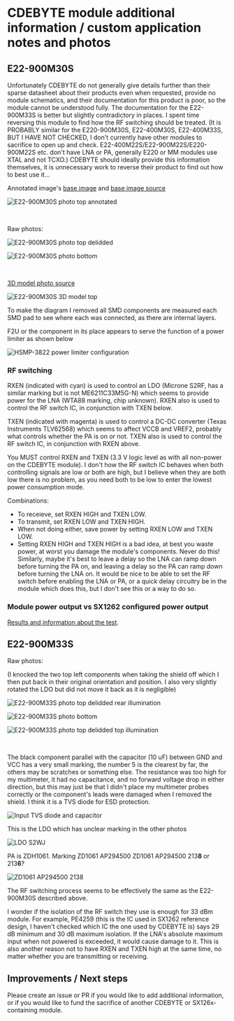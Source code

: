 # CDEBYTE module additional information / custom application notes and photos

## E22-900M30S

Unfortunately CDEBYTE do not generally give details further than their sparse datasheet about their products even when requested, provide no module schematics, and their documentation for this product is poor, so the module cannot be understood fully. The documentation for the E22-900M33S is better but slightly contradictory in places. I spent time reversing this module to find how the RF switching should be treated. (It is PROBABLY similar for the E220-900M30S, E22-400M30S, E22-400M33S, BUT I HAVE NOT CHECKED, I don't currently have other modules to sacrifice to open up and check. E22-400M22S/E22-900M22S/E220-900M22S etc. don't have LNA or PA, generally E220 or MM modules use XTAL and not TCXO.) CDEBYTE should ideally provide this information themselves, it is unnecessary work to reverse their product to find out how to best use it...

Annotated image's [base image](https://user-images.githubusercontent.com/33201069/71768016-9e781800-2ecf-11ea-9d92-2d0c7f4ba9db.png) and [base image source](https://github.com/faydr/QMesh/issues/1#issuecomment-570796411)

![E22-900M30S photo top annotated](https://github.com/S5NC/CDEBYTE_Modules/assets/145265251/230e4d15-2500-4be6-bec5-a7c40f95e423)

<br>

Raw photos:

![E22-900M30S photo top delidded](https://github.com/S5NC/CDEBYTE_Modules/assets/145265251/cd312362-7e01-43c3-bce8-4b0544264d99)

![E22-900M30S photo bottom](https://github.com/S5NC/CDEBYTE_Modules/assets/145265251/dc9b09b3-fb54-44f6-ac13-8a01dff959ef)


<br>

[3D model photo source](https://ebyteiot.com/cdn/shop/files/E22_900M30S_10.png)

![E22-900M30S 3D model top](https://github.com/S5NC/CDEBYTE_Modules/assets/145265251/baa9dd1a-3d36-45f6-a791-8b8562e43813)

To make the diagram I removed all SMD components are measured each SMD pad to see where each was connected, as there are internal layers.

F2U or the component in its place appears to serve the function of a power limiter as shown below

![HSMP-3822 power limiter configuration](https://github.com/S5NC/CDEBYTE_Modules/assets/145265251/22a70c9c-92bb-4f72-bbdb-2522dd9bb022)

### RF switching

RXEN (indicated with cyan) is used to control an LDO (Microne S2RF, has a similar marking but is not ME6211C33M5G-N) which seems to provide power for the LNA (WTA88 marking, chip unknown). RXEN also is used to control the RF switch IC, in conjunction with TXEN below.

TXEN (indicated with magenta) is used to control a DC-DC converter (Texas Instruments TLV62568) which seems to affect VCCB and VREF2, probably what controls whether the PA is on or not. TXEN also is used to control the RF switch IC, in conjunction with RXEN above.

You MUST control RXEN and TXEN (3.3 V logic level as with all non-power on the CDEBYTE module). I don't how the RF switch IC behaves when both controlling signals are low or both are high, but I believe when they are both low there is no problem, as you need both to be low to enter the lowest power consumption mode.

Combinations:
- To receieve, set RXEN HIGH and TXEN LOW.
- To transmit, set RXEN LOW and TXEN HIGH.
- When not doing either, save power by setting RXEN LOW and TXEN LOW.
- Setting RXEN HIGH and TXEN HIGH is a bad idea, at best you waste power, at worst you damage the module's components. Never do this! Similarly, maybe it's best to leave a delay so the LNA can ramp down before turning the PA on, and leaving a delay so the PA can ramp down before turning the LNA on. It would be nice to be able to set the RF switch before enabling the LNA or PA, or a quick delay circuitry be in the module which does this, but I don't see this or a way to do so.

### Module power output vs SX1262 configured power output

[Results and information about the test](E22-900M30S%20power%20output%20testing.txt).

## E22-900M33S

Raw photos:

(I knocked the two top left components when taking the shield off which I then put back in their original orientation and position. I also very slightly rotated the LDO but did not move it back as it is negligible) 

![E22-900M33S photo top delidded rear illumination](https://github.com/S5NC/CDEBYTE_Modules/assets/145265251/8fe10d7c-f471-4f48-aadc-c848f178b2fc)

![E22-900M33S photo bottom](https://github.com/S5NC/CDEBYTE_Modules/assets/145265251/634d9d97-510e-4f04-a75a-a12315e84147)

![E22-900M33S photo top delidded top illumination](https://github.com/S5NC/CDEBYTE_Modules/assets/145265251/74910cef-1514-4055-ac13-488eea2cfde1)

<br>

The black component parallel with the capacitor (10 uF) between GND and VCC has a very small marking, the number 5 is the clearest by far, the others may be scratches or something else. The resistance was too high for my multimeter, it had no capacitance, and no forward voltage drop in either direction, but this may just be that I didn't place my multimeter probes correctly or the component's leads were damaged when I removed the shield. I think it is a TVS diode for ESD protection.

![Input TVS diode and capacitor](https://github.com/S5NC/CDEBYTE_Modules/assets/145265251/3ff66040-a5be-4cbc-959d-14e82f0394a7)

This is the LDO which has unclear marking in the other photos

![LDO S2WJ](https://github.com/S5NC/CDEBYTE_Modules/assets/145265251/a3afb698-8927-4625-8f99-81271d663c54)

PA is ZDH1061. Marking ZD1061 AP294500 ZD1061 AP294500 213**8** or 213**6**?

![ZD1061 AP294500 2138](https://github.com/S5NC/CDEBYTE_Modules/assets/145265251/0ba50c9f-b0c1-4370-a8b3-4b9ff29be422)

The RF switching process seems to be effectively the same as the E22-900M30S described above.

I wonder if the isolation of the RF switch they use is enough for 33 dBm module. For example, PE4259 (this is the IC used in SX1262 reference design, I haven't checked which IC the one used by CDEBYTE is) says 29 dB minimum and 30 dB maximum isolation. If the LNA's absolute maximum input when not powered is exceeded, it would cause damage to it. This is also another reason not to have RXEN and TXEN high at the same time, no matter whether you are transmitting or receiving.

## Improvements / Next steps

Please create an issue or PR if you would like to add additional information, or if you would like to fund the sacrifice of another CDEBYTE or SX126x-containing module.
